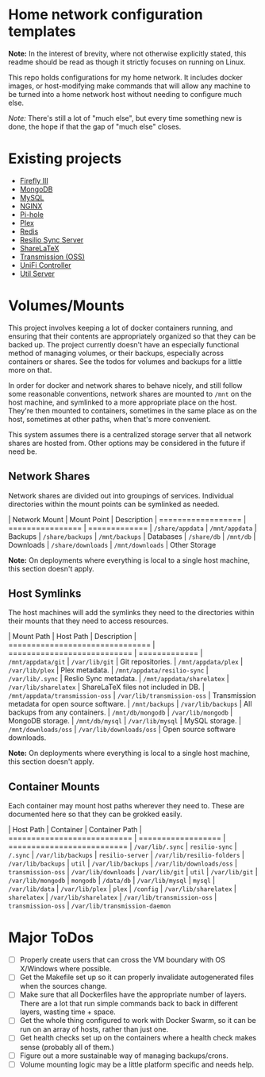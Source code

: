 # Home network configuration templates

**Note:** In the interest of brevity, where not otherwise explicitly stated, this readme should be read as though it strictly focuses on running on Linux.

This repo holds configurations for my home network.
It includes docker images, or host-modifying make commands that will allow any machine to be turned into a home network host without needing to configure much else.

*Note:* There's still a lot of "much else", but every time something new is done, the hope if that the gap of "much else" closes.

# Existing projects

- [Firefly III](/firefly-iii)
- [MongoDB](/mongodb)
- [MySQL](/mysql)
- [NGINX](/nginx)
- [Pi-hole](/pi-hole)
- [Plex](/plex)
- [Redis](/redis)
- [Resilio Sync Server](/resilio-server)
- [ShareLaTeX](/sharelatex)
- [Transmission (OSS)](/transmission-oss)
- [UniFi Controller](/unifi)
- [Util Server](/util)

[//]: # (# Service Name)
[//]: # ()
[//]: # (Description of the service/image/configuration, whatever)
[//]: # ()
[//]: # (# ToDos)
[//]: # ()
[//]: # (- [ ] Something that should be fixed with the current configuration/usage of the service)

# Volumes/Mounts

This project involves keeping a lot of docker containers running, and ensuring that their contents are appropriately organized so that they can be backed up.
The project currently doesn't have an especially functional method of managing volumes, or their backups, especially across containers or shares.
See the todos for volumes and backups for a little more on that.

In order for docker and network shares to behave nicely, and still follow some reasonable conventions, network shares are mounted to `/mnt` on the host machine, and symlinked to a more appropriate place on the host.
They're then mounted to containers, sometimes in the same place as on the host, sometimes at other paths, when that's more convenient.

This system assumes there is a centralized storage server that all network shares are hosted from.
Other options may be considered in the future if need be.

## Network Shares

Network shares are divided out into groupings of services.
Individual directories within the mount points can be symlinked as needed.

| Network Mount      | Mount Point      | Description
| ================== | ================ | =============
| `/share/appdata`   | `/mnt/appdata`   | Backups
| `/share/backups`   | `/mnt/backups`   | Databases
| `/share/db`        | `/mnt/db`        | Downloads
| `/share/downloads` | `/mnt/downloads` | Other Storage

**Note:** On deployments where everything is local to a single host machine, this section doesn't apply.

## Host Symlinks

The host machines will add the symlinks they need to the directories within their mounts that they need to access resources.

| Mount Path                      | Host Path                   | Description
| =============================== | =========================== | =============
| `/mnt/appdata/git`              | `/var/lib/git`              | Git repositories.
| `/mnt/appdata/plex`             | `/var/lib/plex`             | Plex metadata.
| `/mnt/appdata/resilio-sync`     | `/var/lib/.sync`            | Reslio Sync metadata.
| `/mnt/appdata/sharelatex`       | `/var/lib/sharelatex`       | ShareLaTeX files not included in DB.
| `/mnt/appdata/transmission-oss` | `/var/lib/transmission-oss` | Transmission metadata for open source software.
| `/mnt/backups`                  | `/var/lib/backups`          | All backups from any containers.
| `/mnt/db/mongodb`               | `/var/lib/mongodb`          | MongoDB storage.
| `/mnt/db/mysql`                 | `/var/lib/mysql`            | MySQL storage.
| `/mnt/downloads/oss`            | `/var/lib/downloads/oss`    | Open source software downloads.

**Note:** On deployments where everything is local to a single host machine, this section doesn't apply.

## Container Mounts

Each container may mount host paths wherever they need to.
These are documented here so that they can be grokked easily.

| Host Path                   | Container          | Container Path
| =========================== | ================== | ==========================
| `/var/lib/.sync`            | `resilio-sync`     | `/.sync`
| `/var/lib/backups`          | `resilio-server`   | `/var/lib/resilio-folders`
| `/var/lib/backups`          | `util`             | `/var/lib/backups`
| `/var/lib/downloads/oss`    | `transmission-oss` | `/var/lib/downloads`
| `/var/lib/git`              | `util`             | `/var/lib/git`
| `/var/lib/mongodb`          | `mongodb`          | `/data/db`
| `/var/lib/mysql`            | `mysql`            | `/var/lib/data`
| `/var/lib/plex`             | `plex`             | `/config`
| `/var/lib/sharelatex`       | `sharelatex`       | `/var/lib/sharelatex`
| `/var/lib/transmission-oss` | `transmission-oss` | `/var/lib/transmission-daemon`


# Major ToDos

- [ ] Properly create users that can cross the VM boundary with OS X/Windows where possible. 
- [ ] Get the Makefile set up so it can properly invalidate autogenerated files when the sources change.
- [ ] Make sure that all Dockerfiles have the appropriate number of layers. There are a lot that run simple commands back to back in different layers, wasting time + space.
- [ ] Get the whole thing configured to work with Docker Swarm, so it can be run on an array of hosts, rather than just one.
- [ ] Get health checks set up on the containers where a health check makes sense (probably all of them.)
- [ ] Figure out a more sustainable way of managing backups/crons.
- [ ] Volume mounting logic may be a little platform specific and needs help.
